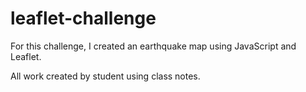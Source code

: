 # leaflet-challenge
For this challenge, I created an earthquake map using JavaScript and Leaflet.

All work created by student using class notes.